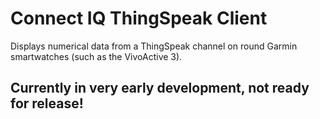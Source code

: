 # Connect IQ ThingSpeak Client
Displays numerical data from a ThingSpeak channel on round Garmin smartwatches (such as the VivoActive 3). 

## Currently in very early development, not ready for release!
